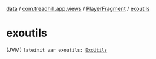 [data](../../index.md) / [com.treadhill.app.views](../index.md) / [PlayerFragment](index.md) / [exoutils](./exoutils.md)

# exoutils

(JVM) `lateinit var exoutils: `[`ExoUtils`](../../com.treadhill.app.utilities/-exo-utils/index.md)